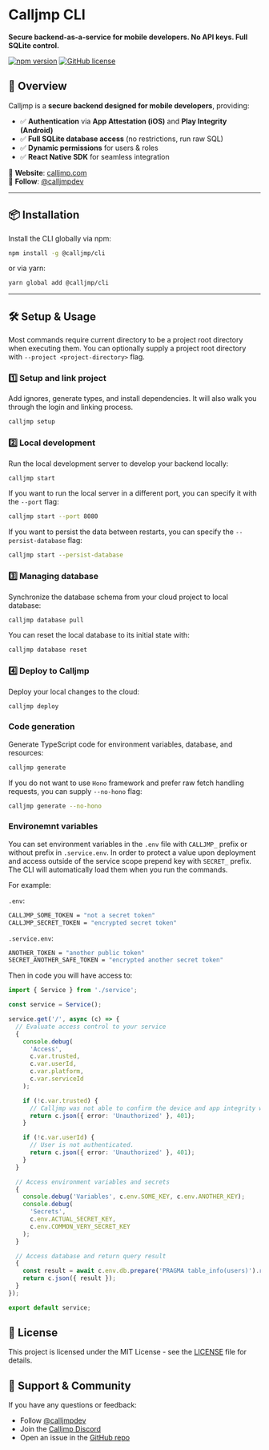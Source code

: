 # Calljmp CLI

**Secure backend-as-a-service for mobile developers. No API keys. Full SQLite control.**

[![npm version](https://img.shields.io/npm/v/@calljmp/cli)](https://www.npmjs.com/package/@calljmp/cli)
[![GitHub license](https://img.shields.io/github/license/Calljmp/calljmp-cli)](LICENSE)

## 🚀 Overview

Calljmp is a **secure backend designed for mobile developers**, providing:

- ✅ **Authentication** via **App Attestation (iOS)** and **Play Integrity (Android)**
- ✅ **Full SQLite database access** (no restrictions, run raw SQL)
- ✅ **Dynamic permissions** for users & roles
- ✅ **React Native SDK** for seamless integration

🔹 **Website**: [calljmp.com](https://calljmp.com)  
🔹 **Follow**: [@calljmpdev](https://x.com/calljmpdev)

---

## 📦 Installation

Install the CLI globally via npm:

```sh
npm install -g @calljmp/cli
```

or via yarn:

```sh
yarn global add @calljmp/cli
```

---

## 🛠️ Setup & Usage

Most commands require current directory to be a project root directory when executing them. You can optionally supply a project root directory with `--project <project-directory>` flag.

### 1️⃣ Setup and link project

Add ignores, generate types, and install dependencies. It will also walk you through the login and linking process.

```sh
calljmp setup
```

### 2️⃣ Local development

Run the local development server to develop your backend locally:

```sh
calljmp start
```

If you want to run the local server in a different port, you can specify it with the `--port` flag:

```sh
calljmp start --port 8080
```

If you want to persist the data between restarts, you can specify the `--persist-database` flag:

```sh
calljmp start --persist-database
```

### 3️⃣ Managing database

Synchronize the database schema from your cloud project to local database:

```sh
calljmp database pull
```

You can reset the local database to its initial state with:

```sh
calljmp database reset
```

### 4️⃣ Deploy to Calljmp

Deploy your local changes to the cloud:

```sh
calljmp deploy
```

### Code generation

Generate TypeScript code for environment variables, database, and resources:

```sh
calljmp generate
```

If you do not want to use `Hono` framework and prefer raw fetch handling requests, you can supply `--no-hono` flag:

```sh
calljmp generate --no-hono
```

### Environemnt variables

You can set environment variables in the `.env` file with `CALLJMP_` prefix or without prefix in `.service.env`. In order to protect a value upon deployment and access outside of the service scope prepend key with `SECRET_` prefix. The CLI will automatically load them when you run the commands.

For example:

`.env`:

```sh
CALLJMP_SOME_TOKEN = "not a secret token"
CALLJMP_SECRET_TOKEN = "encrypted secret token"
```

`.service.env`:

```sh
ANOTHER_TOKEN = "another public token"
SECRET_ANOTHER_SAFE_TOKEN = "encrypted another secret token"
```

Then in code you will have access to:

```typescript
import { Service } from './service';

const service = Service();

service.get('/', async (c) => {
  // Evaluate access control to your service
  {
    console.debug(
      'Access',
      c.var.trusted,
      c.var.userId,
      c.var.platform,
      c.var.serviceId
    );

    if (!c.var.trusted) {
      // Calljmp was not able to confirm the device and app integrity when the service was called.
      return c.json({ error: 'Unauthorized' }, 401);
    }

    if (!c.var.userId) {
      // User is not authenticated.
      return c.json({ error: 'Unauthorized' }, 401);
    }
  }

  // Access environment variables and secrets
  {
    console.debug('Variables', c.env.SOME_KEY, c.env.ANOTHER_KEY);
    console.debug(
      'Secrets',
      c.env.ACTUAL_SECRET_KEY,
      c.env.COMMON_VERY_SECRET_KEY
    );
  }

  // Access database and return query result
  {
    const result = await c.env.db.prepare('PRAGMA table_info(users)').run();
    return c.json({ result });
  }
});

export default service;
```

## 📄 License

This project is licensed under the MIT License - see the [LICENSE](LICENSE) file for details.

## 💬 Support & Community

If you have any questions or feedback:

- Follow [@calljmpdev](https://x.com/calljmpdev)
- Join the [Calljmp Discord](https://discord.gg/DHsrADPUC6)
- Open an issue in the [GitHub repo](https://github.com/Calljmp/calljmp-cli/issues)
